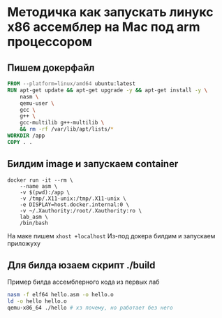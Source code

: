 # Методичка как запускать линукс x86 ассемблер на Mac под arm процессором

## Пишем докерфайл
```Dockerfile
FROM --platform=linux/amd64 ubuntu:latest
RUN apt-get update && apt-get upgrade -y && apt-get install -y \
    nasm \
    qemu-user \
    gcc \
    g++ \
    gcc-multilib g++-multilib \
    && rm -rf /var/lib/apt/lists/*
WORKDIR /app
COPY . .
```

## Билдим image и запускаем container

```
docker run -it --rm \
    --name asm \
    -v $(pwd):/app \
    -v /tmp/.X11-unix:/tmp/.X11-unix \
    -e DISPLAY=host.docker.internal:0 \
    -v ~/.Xauthority:/root/.Xauthority:ro \
    lab_asm \
    /bin/bash
```

На маке пишем
```xhost +localhost```
Из-под докера билдим и запускаем приложуху

## Для билда юзаем скрипт ./build
Пример билда ассемблерного кода из первых лаб
```bash
nasm -f elf64 hello.asm -o hello.o
ld -o hello hello.o
qemu-x86_64 ./hello # хз почему, но работает без него
```